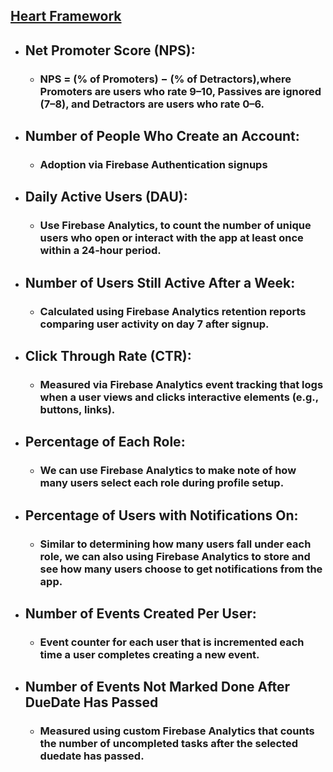 ## [Heart Framework](https://docs.google.com/presentation/d/1JaEPYMOxfqNZp2mA-OgmcG-ZPt9p1RmYeAu-wL6a75c/edit?usp=sharing)

- ## Net Promoter Score (NPS):
  - ### NPS = (% of Promoters) − (% of Detractors),where Promoters are users who rate 9–10, Passives are ignored (7–8), and Detractors are users who rate 0–6.

- ## Number of People Who Create an Account:
  - ### Adoption via Firebase Authentication signups

- ## Daily Active Users (DAU):
  - ### Use Firebase Analytics, to count the number of unique users who open or interact with the app at least once within a 24-hour period.

- ## Number of Users Still Active After a Week:
  - ### Calculated using Firebase Analytics retention reports comparing user activity on day 7 after signup.

- ## Click Through Rate (CTR):
  - ### Measured via Firebase Analytics event tracking that logs when a user views and clicks interactive elements (e.g., buttons, links).

- ## Percentage of Each Role:
  - ### We can use Firebase Analytics to make note of how many users select each role during profile setup.

- ## Percentage of Users with Notifications On:
  - ### Similar to determining how many users fall under each role, we can also using Firebase Analytics to store and see how many users choose to get notifications from the app.

- ## Number of Events Created Per User:
  - ### Event counter for each user that is incremented each time a user completes creating a new event.
 
- ## Number of Events Not Marked Done After DueDate Has Passed
  - ### Measured using custom Firebase Analytics that counts the number of uncompleted tasks after the selected duedate has passed. 

